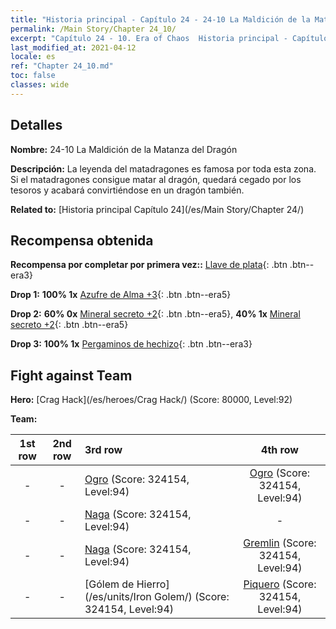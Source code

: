 ```yaml
---
title: "Historia principal - Capítulo 24 - 24-10 La Maldición de la Matanza del Dragón"
permalink: /Main Story/Chapter 24_10/
excerpt: "Capítulo 24 - 10. Era of Chaos  Historia principal - Capítulo 24_10. 24-10 La Maldición de la Matanza del Dragón"
last_modified_at: 2021-04-12
locale: es
ref: "Chapter 24_10.md"
toc: false
classes: wide
---
```


## Detalles

 **Nombre:** 24-10 La Maldición de la Matanza del Dragón

 **Descripción:** La leyenda del matadragones es famosa por toda esta zona. Si el matadragones consigue matar al dragón, quedará cegado por los tesoros y acabará convirtiéndose en un dragón también.

 **Related to:** [Historia principal Capítulo 24](/es/Main Story/Chapter 24/)

## Recompensa obtenida

 **Recompensa por completar por primera vez::** [Llave de plata](/es/Items/con_693/){: .btn .btn--era3}

 **Drop 1:** **100% 1x** [Azufre de Alma +3](/es/Items/mat_85/){: .btn .btn--era5}

 **Drop 2:** **60% 0x** [Mineral secreto +2](/es/Items/mat_75/){: .btn .btn--era5}, **40% 1x** [Mineral secreto +2](/es/Items/mat_75/){: .btn .btn--era5}

 **Drop 3:** **100% 1x** [Pergaminos de hechizo](/es/Items/con_694/){: .btn .btn--era3}


## Fight against Team
 **Hero:** [Crag Hack](/es/heroes/Crag Hack/) (Score: 80000, Level:92)

 **Team:**


  | 1st row | 2nd row | 3rd row | 4th row |
  |:----:|:----:|:----|:----:|
  | - | - | [Ogro](/es/units/Ogre/) (Score: 324154, Level:94)  | [Ogro](/es/units/Ogre/) (Score: 324154, Level:94)  |
  | - | - | [Naga](/es/units/Naga/) (Score: 324154, Level:94)  | - |
  | - | - | [Naga](/es/units/Naga/) (Score: 324154, Level:94)  | [Gremlin](/es/units/Gremlin/) (Score: 324154, Level:94)  |
  | - | - | [Gólem de Hierro](/es/units/Iron Golem/) (Score: 324154, Level:94)  | [Piquero](/es/units/Pikeman/) (Score: 324154, Level:94)  |


